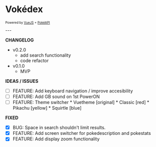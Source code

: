 # Vokédex

<p style="font-size: 10px">Powered by <a href="https://vuejs.org/" title="VueJS">VueJS</a> + <a href="https://pokeapi.co/" title="PokéAPI">PokéAPI</a></p>
---


__CHANGELOG__

  * v0.2.0
    + add search functionality
    + code refactor
  * v0.1.0
    + MVP



__IDEAS / ISSUES__

- [ ] FEATURE: Add keyboard navigation / improve accesibility
- [ ] FEATURE: Add GB sound on 1st PowerON
- [ ] FEATURE: Theme switcher
      * Vuetheme [original]
      * Classic [red]
      * Pikachu [yellow]
      * Squirtle [blue]

__FIXED__

- [X] BUG: Space in search shouldn't limit results.
- [X] FEATURE: Add screen switcher for pokedescription and pokestats
- [X] FEATURE: Add display zoom functionality
